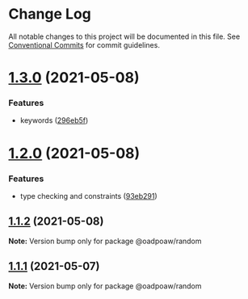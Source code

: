 # Change Log

All notable changes to this project will be documented in this file.
See [Conventional Commits](https://conventionalcommits.org) for commit guidelines.

# [1.3.0](https://github.com/oadpoaw/packages/compare/@oadpoaw/random@1.2.0...@oadpoaw/random@1.3.0) (2021-05-08)


### Features

* keywords ([296eb5f](https://github.com/oadpoaw/packages/commit/296eb5f2d393427cc9c5ec37890a668af1c8afff))





# [1.2.0](https://github.com/oadpoaw/packages/compare/@oadpoaw/random@1.1.2...@oadpoaw/random@1.2.0) (2021-05-08)


### Features

* type checking and constraints ([93eb291](https://github.com/oadpoaw/packages/commit/93eb29188d627b36e1bcf152ebbbb4e8886604f2))





## [1.1.2](https://github.com/oadpoaw/packages/compare/@oadpoaw/random@1.1.1...@oadpoaw/random@1.1.2) (2021-05-08)

**Note:** Version bump only for package @oadpoaw/random





## [1.1.1](https://github.com/oadpoaw/packages/compare/@oadpoaw/random@1.1.0...@oadpoaw/random@1.1.1) (2021-05-07)

**Note:** Version bump only for package @oadpoaw/random
